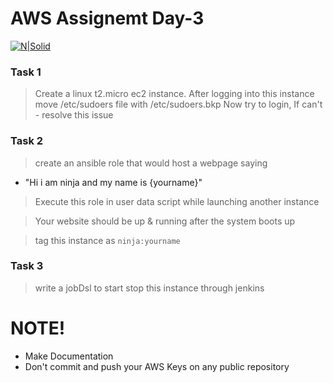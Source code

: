 # AWS Assignemt Day-3

[![N|Solid](https://upload.wikimedia.org/wikipedia/commons/thumb/5/5c/AWS_Simple_Icons_AWS_Cloud.svg/100px-AWS_Simple_Icons_AWS_Cloud.svg.png)](https://nodesource.com/products/nsolid)


### Task 1
> Create a linux t2.micro ec2 instance. After logging into this instance move /etc/sudoers file with /etc/sudoers.bkp 
> Now try to login, If can't - resolve this issue

### Task 2
> create an ansible role that would host a webpage saying
  - "Hi i am ninja and my name is {yourname}" 

> Execute this role in user data script while launching another instance

> Your website should be up & running after the system boots up

> tag this instance as `ninja:yourname`

### Task 3
> write a jobDsl to start stop this instance through jenkins  

#  NOTE!
  - Make Documentation
  - Don't commit and push your AWS Keys on any public repository
  
   

